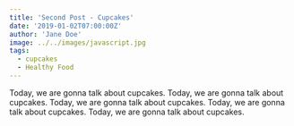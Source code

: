 ```yaml
---
title: 'Second Post - Cupcakes'
date: '2019-01-02T07:00:00Z'
author: 'Jane Doe'
image: ../../images/javascript.jpg
tags:
  - cupcakes
  - Healthy Food
---
```


Today, we are gonna talk about cupcakes. Today, we are gonna talk about cupcakes. Today, we are gonna talk about cupcakes. Today, we are gonna talk about cupcakes. Today, we are gonna talk about cupcakes.
